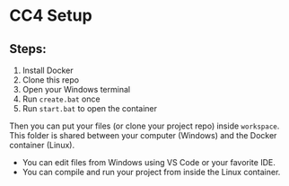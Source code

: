 # CC4 Setup

## Steps:

1. Install Docker
2. Clone this repo  
3. Open your Windows terminal
4. Run `create.bat` once  
5. Run `start.bat` to open the container 

Then you can put your files (or clone your project repo) inside `workspace`. This folder is shared between your computer (Windows) and the Docker container (Linux).
* You can edit files from Windows using VS Code or your favorite IDE.
* You can compile and run your project from inside the Linux container.